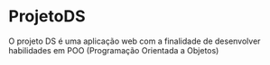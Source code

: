 # ProjetoDS
O projeto DS é uma aplicação web com a finalidade de desenvolver habilidades em POO (Programação Orientada a Objetos)
